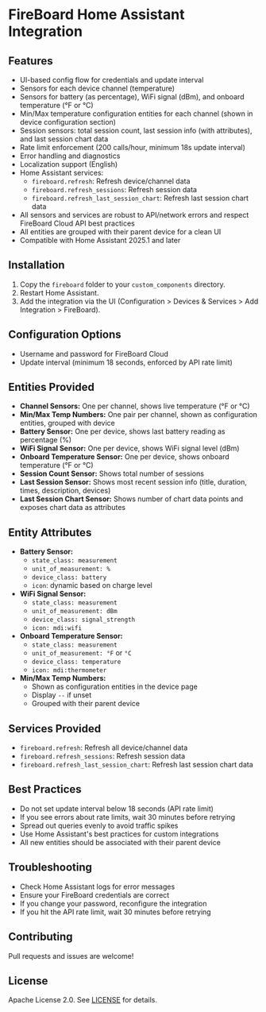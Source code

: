 # FireBoard Home Assistant Integration

## Features
- UI-based config flow for credentials and update interval
- Sensors for each device channel (temperature)
- Sensors for battery (as percentage), WiFi signal (dBm), and onboard temperature (°F or °C)
- Min/Max temperature configuration entities for each channel (shown in device configuration section)
- Session sensors: total session count, last session info (with attributes), and last session chart data
- Rate limit enforcement (200 calls/hour, minimum 18s update interval)
- Error handling and diagnostics
- Localization support (English)
- Home Assistant services:
  - `fireboard.refresh`: Refresh device/channel data
  - `fireboard.refresh_sessions`: Refresh session data
  - `fireboard.refresh_last_session_chart`: Refresh last session chart data
- All sensors and services are robust to API/network errors and respect FireBoard Cloud API best practices
- All entities are grouped with their parent device for a clean UI
- Compatible with Home Assistant 2025.1 and later

## Installation
1. Copy the `fireboard` folder to your `custom_components` directory.
2. Restart Home Assistant.
3. Add the integration via the UI (Configuration > Devices & Services > Add Integration > FireBoard).

## Configuration Options
- Username and password for FireBoard Cloud
- Update interval (minimum 18 seconds, enforced by API rate limit)

## Entities Provided
- **Channel Sensors:** One per channel, shows live temperature (°F or °C)
- **Min/Max Temp Numbers:** One pair per channel, shown as configuration entities, grouped with device
- **Battery Sensor:** One per device, shows last battery reading as percentage (%)
- **WiFi Signal Sensor:** One per device, shows WiFi signal level (dBm)
- **Onboard Temperature Sensor:** One per device, shows onboard temperature (°F or °C)
- **Session Count Sensor:** Shows total number of sessions
- **Last Session Sensor:** Shows most recent session info (title, duration, times, description, devices)
- **Last Session Chart Sensor:** Shows number of chart data points and exposes chart data as attributes

## Entity Attributes
- **Battery Sensor:**
  - `state_class: measurement`
  - `unit_of_measurement: %`
  - `device_class: battery`
  - `icon`: dynamic based on charge level
- **WiFi Signal Sensor:**
  - `state_class: measurement`
  - `unit_of_measurement: dBm`
  - `device_class: signal_strength`
  - `icon: mdi:wifi`
- **Onboard Temperature Sensor:**
  - `state_class: measurement`
  - `unit_of_measurement: °F` or `°C`
  - `device_class: temperature`
  - `icon: mdi:thermometer`
- **Min/Max Temp Numbers:**
  - Shown as configuration entities in the device page
  - Display `--` if unset
  - Grouped with their parent device

## Services Provided
- `fireboard.refresh`: Refresh all device/channel data
- `fireboard.refresh_sessions`: Refresh session data
- `fireboard.refresh_last_session_chart`: Refresh last session chart data

## Best Practices
- Do not set update interval below 18 seconds (API rate limit)
- If you see errors about rate limits, wait 30 minutes before retrying
- Spread out queries evenly to avoid traffic spikes
- Use Home Assistant's best practices for custom integrations
- All new entities should be associated with their parent device

## Troubleshooting
- Check Home Assistant logs for error messages
- Ensure your FireBoard credentials are correct
- If you change your password, reconfigure the integration
- If you hit the API rate limit, wait 30 minutes before retrying

## Contributing
Pull requests and issues are welcome!

## License
Apache License 2.0. See [LICENSE](../LICENSE) for details.

